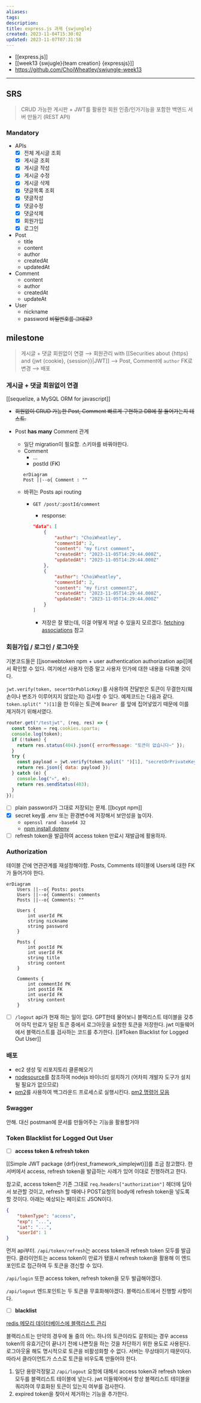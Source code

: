 ```yaml
---
aliases: 
tags: 
description:
title: express.js 과제 {swjungle}
created: 2023-11-04T15:30:02
updated: 2023-11-07T07:31:58
---
```

- [[express.js]]
- [[week13 {swjugle}{team creation} {expressjs}]]
- <https://github.com/ChoiWheatley/swjungle-week13>
___

## SRS

> CRUD 가능한 게시판 + JWT를 활용한 회원 인증/인가기능을 포함한 백엔드 서버 만들기 (REST API)

### Mandatory

- APIs
	- [x] 전체 게시글 조회
	- [x] 게시글 조회
	- [x] 게시글 작성
	- [x] 게시글 수정
	- [x] 게시글 삭제
	- [x]  댓글목록 조회
	- [x]  댓글작성
	- [x]  댓글수정
	- [x]  댓글삭제
	- [x] 회원가입
	- [x] 로그인

- Post
	- title
	- content
	- author
	- createdAt
	- updatedAt
- Comment
	- content
	- author
	- createdAt
	- updateAt
- User
	- nickname
	- password ~~비밀번호를 그대로?~~

## milestone

> 게시글 + 댓글 회원없이 연결 ⟶ 회원관리 with [[Securities about {https} and {jwt {cookie}, {session}}|JWT]] ⟶ Post, Comment에 `author` FK로 변경 ⟶ 배포

### 게시글 + 댓글 회원없이 연결

[[sequelize, a MySQL ORM for javascript]]

- ~~회원없이 CRUD 가능한 Post, Comment 빠르게 구현하고 DB에 잘 들어가는지 테스트.~~

- Post **has many** Comment 관계
	- 일단 migration이 필요함. 스키마를 바꿔야한다.
	- Comment
		- ...
		- postId (FK)

	 ```mermaid
		erDiagram
		Post ||--o{ Comment : ""
	```

	- 바뀌는 Posts api routing
		- `GET /post/:postId/comment`  
			- response: 

			```json
			"data": [
				{
					"author": "ChoiWheatley",
					"commentId": 2,
					"content": "my first comment",
					"createdAt": "2023-11-05T14:29:44.000Z",
					"updatedAt": "2023-11-05T14:29:44.000Z"
				},
				{
					"author": "ChoiWheatley",
					"commentId": 2,
					"content": "my first comment2",
					"createdAt": "2023-11-05T14:29:44.000Z",
					"updatedAt": "2023-11-05T14:29:44.000Z"
				}
			]
			```

			- 저장은 잘 됐는데, 이걸 어떻게 꺼낼 수 있을지 모르겠다. [fetching associations](https://sequelize.org/docs/v6/core-concepts/assocs/#fetching-associations---eager-loading-vs-lazy-loading) 참고

### 회원가입 / 로그인 / 로그아웃

기본코드들은 [[jsonwebtoken npm + user authentication authorization api]]에서 확인할 수 있다. 여기에선 사용자 인증 말고 사용자 인가에 대한 내용을 다뤄볼 것이다.

`jwt.verify(token, secertOrPublicKey)`를 사용하여 전달받은 토큰이 무결한지(훼손이나 변조가 이루어지지 않았는지) 검사할 수 있다. 예제코드는 다음과 같다. `token.split(" ")[1]`을 한 이유는 토큰에 `Bearer `를 앞에 집어넣었기 때문에 이를 제거하기 위해서였다.

```js
router.get("/testjwt", (req, res) => {
  const token = req.cookies.sparta;
  console.log(token);
  if (!token) {
    return res.status(404).json({ errorMessage: "토큰이 없습니다~" });
  }
  try {
    const payload = jwt.verify(token.split(" ")[1], "secretOrPrivateKey");
    return res.json({ data: payload });
  } catch (e) {
    console.log("💀", e);
    return res.sendStatus(403);
  }
});
```

- [ ] plain password가 그대로 저장되는 문제. [[bcypt npm]]
- [x] secret key를 .env 또는 환경변수에 저장해서 보안성을 높이자. 
	- `openssl rand -base64 32`
	- [npm install dotenv](https://www.npmjs.com/package/dotenv)
- [ ] refresh token을 발급하여 access token 만료시 재발급에 활용하자.

### Authorization

테이블 간에 연관관계를 재설정해야함. Posts, Comments 테이블에 Users에 대한 FK가 들어가야 한다.

```mermaid
erDiagram
	Users ||--o{ Posts: posts
	Users ||--o{ Comments: comments
	Posts ||--o{ Comments: ""

	Users {
		int userId PK
		string nickname
		string password
	}

	Posts {
		int postId PK
		int userId FK
		string title
		string content
	}
 
	Comments {
		int commentId PK
		int postId FK
		int userId FK
		string content
	}
```

- [ ] `/logout` api가 현재 하는 일이 없다. GPT한테 물어보니 블랙리스트 테이블을 갖추어 아직 만료가 덜된 토큰 중에서 로그아웃을 요청한 토큰을 저장한다. jwt 미들웨어에서 블랙리스트를 검사하는 코드를 추가한다. [[#Token Blacklist for Logged Out User]]

### 배포

- ec2 생성 및 리포지토리 클론해오기
- [nodesource](https://github.com/nodesource/distributions#installation-instructions)를 참조하여 nodejs 바이너리 설치하기 (어차피 개발자 도구가 설치될 필요가 없으므로)
- [pm2](https://www.npmjs.com/package/pm2)를 사용하여 백그라운드 프로세스로 실행시킨다. [pm2 명령어 모음](https://pm2.keymetrics.io/docs/usage/process-management/)

### Swagger

안해. 대신 postman에 문서를 만들어주는 기능을 활용할거야

### Token Blacklist for Logged Out User

- [ ] **access token & refresh token**

[[Simple JWT package {drf}{rest_framework_simplejwt}]]를 조금 참고했다. 한 서버에서 access, refresh token을 발급하는 사례가 있어 이대로 진행하려고 한다.

참고로, access token은 기존 그대로 `req.headers["authorization"]` 헤더에 담아서 보관할 것이고, refresh 할 때에나 POST요청의 body에 refresh token을 넣도록 할 것이다. 아래는 예상되는 페이로드 JSON이다.

```json
{
	"tokenType": "access",
	"exp": "...", 
	"iat": "...",
	"userId": 1
}
```

먼저 api부터. `/api/token/refresh`는 access token과 refresh token 모두를 발급한다. 클라이언트는 access token이 만료가 됐을시 refresh token을 활용해 이 엔드포인트로 접근하여 두 토큰을 갱신할 수 있다.

`/api/login` 또한 access token, refresh token을 모두 발급해야겠다.

`/api/logout` 엔드포인트는 두 토큰을 무효화해야겠다. 블랙리스트에서 진행할 사항이다.

- [ ] **blacklist**

[redis 메모리 데이터베이스에 블랙리스트 관리](https://velog.io/@boo105/Redis-%EB%A5%BC-%ED%86%B5%ED%95%9C-JWT-Blacklist-%EA%B5%AC%ED%98%84)

블랙리스트는 만약의 경우에 둘 중의 어느 하나의 토큰이라도 갈취되는 경우 access token의 유효기간이 끝나기 전에 나쁜짓을 하는 것을 차단하기 위한 용도로 사용된다. 로그아웃울 해도 명시적으로 토큰을 비활성화할 수 없다. 서버는 무상태이기 때문이다. 따라서 클라이언트가 스스로 토큰을 비우도록 만들어야 한다. 

1. 일단 용량걱정말고 `/api/logout` 요청에 대해서 access token과 refresh token 모두를 블랙리스트 테이블에 넣는다. jwt 미들웨어에서 항상 블랙리스트 테이블을 쿼리하여 무효화된 토큰이 있는지 여부를 검사한다.
2. expired token을 찾아서 제거하는 기능을 추가한다.
